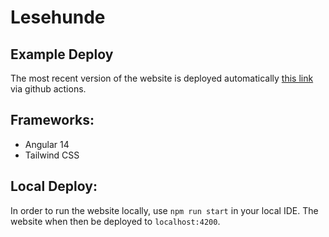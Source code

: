 # Lesehunde

## Example Deploy
The most recent version of the website is deployed automatically [this link](https://buntspechtcgn.github.io/Midcard-Website/) via github actions.

## Frameworks:
* Angular 14
* Tailwind CSS

## Local Deploy:
In order to run the website locally, use `npm run start` in your local IDE. The website when then be deployed to `localhost:4200`.
